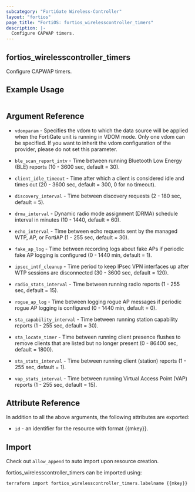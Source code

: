 ```yaml
---
subcategory: "FortiGate Wireless-Controller"
layout: "fortios"
page_title: "FortiOS: fortios_wirelesscontroller_timers"
description: |-
  Configure CAPWAP timers.
---
```


## fortios_wirelesscontroller_timers
Configure CAPWAP timers.

## Example Usage

```hcl

```

## Argument Reference
* `vdomparam` - Specifies the vdom to which the data source will be applied when the FortiGate unit is running in VDOM mode. Only one vdom can be specified. If you want to inherit the vdom configuration of the provider, please do not set this parameter.

* `ble_scan_report_intv` - Time between running Bluetooth Low Energy (BLE) reports (10 - 3600 sec, default = 30).
* `client_idle_timeout` - Time after which a client is considered idle and times out (20 - 3600 sec, default = 300, 0 for no timeout).
* `discovery_interval` - Time between discovery requests (2 - 180 sec, default = 5).
* `drma_interval` - Dynamic radio mode assignment (DRMA) schedule interval in minutes (10 - 1440, default = 60).
* `echo_interval` - Time between echo requests sent by the managed WTP, AP, or FortiAP (1 - 255 sec, default = 30).
* `fake_ap_log` - Time between recording logs about fake APs if periodic fake AP logging is configured (0 - 1440 min, default = 1).
* `ipsec_intf_cleanup` - Time period to keep IPsec VPN interfaces up after WTP sessions are disconnected (30 - 3600 sec, default = 120).
* `radio_stats_interval` - Time between running radio reports (1 - 255 sec, default = 15).
* `rogue_ap_log` - Time between logging rogue AP messages if periodic rogue AP logging is configured (0 - 1440 min, default = 0).
* `sta_capability_interval` - Time between running station capability reports (1 - 255 sec, default = 30).
* `sta_locate_timer` - Time between running client presence flushes to remove clients that are listed but no longer present (0 - 86400 sec, default = 1800).
* `sta_stats_interval` - Time between running client (station) reports (1 - 255 sec, default = 1).
* `vap_stats_interval` - Time between running Virtual Access Point (VAP) reports (1 - 255 sec, default = 15).

## Attribute Reference

In addition to all the above arguments, the following attributes are exported:
* `id` - an identifier for the resource with format {{mkey}}.

## Import

Check out `allow_append` to auto import upon resource creation.

fortios_wirelesscontroller_timers can be imported using:
```sh
terraform import fortios_wirelesscontroller_timers.labelname {{mkey}}
```
